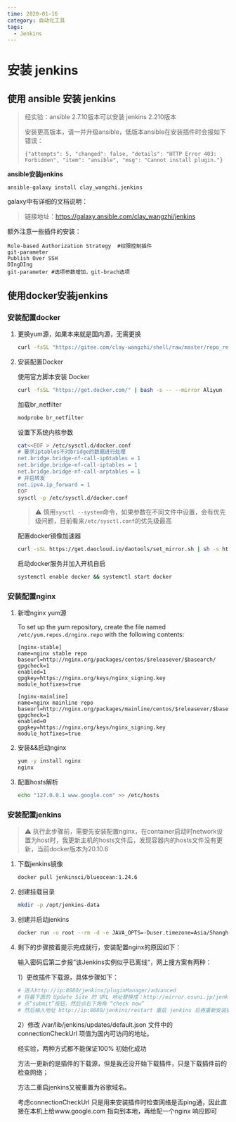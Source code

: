 ```yaml
---
time: 2020-01-16
category: 自动化工具
tags:
  - Jenkins
---
```


# 安装 jenkins

## 使用 ansible 安装 jenkins

> 经实验：ansible 2.7.10版本可以安装 jenkins 2.210版本
>
> 安装更高版本，请一并升级ansible，低版本ansible在安装插件时会报如下错误：
>
> ```
> {"attempts": 5, "changed": false, "details": "HTTP Error 403: Forbidden", "item": "ansible", "msg": "Cannot install plugin."}
> ```

**ansible安装jenkins**

```shell
ansible-galaxy install clay_wangzhi.jenkins
```

galaxy中有详细的文档说明：

> 链接地址：https://galaxy.ansible.com/clay_wangzhi/jenkins

额外注意一些插件的安装：

```
Role-based Authorization Strategy  #权限控制插件
git-parameter
Publish Over SSH
DIngDIng
git-parameter #选项参数增加，git-brach选项
```

## 使用docker安装jenkins

### 安装配置docker

1. 更换yum源，如果本来就是国内源，无需更换

   ```sh
   curl -fsSL "https://gitee.com/clay-wangzhi/shell/raw/master/repo_replace.sh" | bash
   ```

2. 安装配置Docker

   使用官方脚本安装 Docker

   ```sh
   curl -fsSL "https://get.docker.com/" | bash -s -- --mirror Aliyun
   ```

   加载br_netfilter

   ```sh
   modprobe br_netfilter
   ```

   设置下系统内核参数

   ```sh
   cat<<EOF > /etc/sysctl.d/docker.conf
   # 要求iptables不对bridge的数据进行处理
   net.bridge.bridge-nf-call-ip6tables = 1
   net.bridge.bridge-nf-call-iptables = 1
   net.bridge.bridge-nf-call-arptables = 1
   # 开启转发
   net.ipv4.ip_forward = 1
   EOF
   sysctl -p /etc/sysctl.d/docker.conf
   ```

   > ⚠️ 慎用`sysctl --system`命令，如果参数在不同文件中设置，会有优先级问题，目前看来`/etc/sysctl.conf`的优先级最高

   配置docker镜像加速器

   ```sh
   curl -sSL https://get.daocloud.io/daotools/set_mirror.sh | sh -s http://f1361db2.m.daocloud.io
   ```

   启动docker服务并加入开机自启

   ```sh
   systemctl enable docker && systemctl start docker
   ```

### 安装配置nginx

1. 新增nginx yum源

   To set up the yum repository, create the file named `/etc/yum.repos.d/nginx.repo` with the following contents:

   ```
   [nginx-stable]
   name=nginx stable repo
   baseurl=http://nginx.org/packages/centos/$releasever/$basearch/
   gpgcheck=1
   enabled=1
   gpgkey=https://nginx.org/keys/nginx_signing.key
   module_hotfixes=true
   
   [nginx-mainline]
   name=nginx mainline repo
   baseurl=http://nginx.org/packages/mainline/centos/$releasever/$basearch/
   gpgcheck=1
   enabled=0
   gpgkey=https://nginx.org/keys/nginx_signing.key
   module_hotfixes=true
   ```

2. 安装&&启动nginx

   ```sh
   yum -y install nginx
   nginx
   ```

3. 配置hosts解析

   ```sh
   echo "127.0.0.1 www.google.com" >> /etc/hosts
   ```

### 安装配置jenkins

> ⚠️ 执行此步骤前，需要先安装配置nginx，在container启动时network设置为host时，我更新主机的hosts文件后，发现容器内的hosts文件没有更新，当前docker版本为20.10.6

1. 下载jenkins镜像

   ```sh
   docker pull jenkinsci/blueocean:1.24.6
   ```

2. 创建挂载目录

   ```sh
   mkdir -p /opt/jenkins-data
   ```

3. 创建并启动jenkins

   ```sh
   docker run -u root --rm -d -e JAVA_OPTS=-Duser.timezone=Asia/Shanghai --mount type=bind,source=/opt/jenkins-data,target=/var/jenkins_home --network=host --name jenkins jenkinsci/blueocean:1.24.6
   ```

4. 剩下的步骤按着提示完成就行，安装配置nginx的原因如下：

   输入密码后第二步报”该Jenkins实例似乎已离线“，网上搜方案有两种：

   1）更改插件下载源，具体步骤如下：

   ```sh
   # 进入http://ip:8080/jenkins/pluginManager/advanced
   # 将最下面的 Update Site 的 URL 地址替换成：http://mirror.esuni.jp/jenkins/updates/update-center.json
   # 点“submit”按钮，然后点右下角角 “check now”
   # 然后输入地址 http://ip:8080/jenkins/restart 重启 jenkins 后再重新安装插件
   ```

   2）修改 /var/lib/jenkins/updates/default.json 文件中的 connectionCheckUrl 项值为国内可访问的地址。

   经实验，两种方式都不能保证100% 初始化成功

   方法一更新的是插件的下载源，但是我还没开始下载插件，只是下载插件前的检查网络；

   方法二重启jenkins又被重置为谷歌域名。

   考虑connectionCheckUrl 只是用来安装插件时检查网络是否ping通，因此直接在本机上给www.google.com 指向到本地，再给配一个nginx 响应即可

